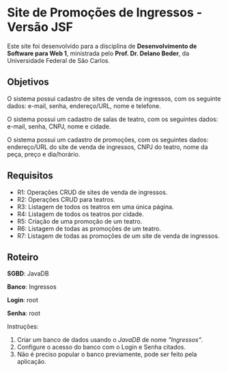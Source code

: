 # Site de Promoções de Ingressos - Versão JSF
Este site foi desenvolvido para a disciplina de **Desenvolvimento de Software para Web 1**, ministrada pelo **Prof. Dr. Delano Beder**, da Universidade Federal de São Carlos.

## Objetivos
O sistema possui cadastro de sites de venda de ingressos, com os seguinte dados: e-mail, senha, endereço/URL, nome e telefone.

O sistema possui um cadastro de salas de teatro, com os seguintes dados: e-mail, senha, CNPJ, nome e cidade.

O sistema possui um cadastro de promoções, com os seguintes dados: endereço/URL do site de venda de ingressos, CNPJ do teatro, nome da peça, preço e dia/horário.

## Requisitos

- R1: Operações CRUD de sites de venda de ingressos.
- R2: Operações CRUD para teatros.
- R3: Listagem de todos os teatros em uma única página.
- R4: Listagem de todos os teatros por cidade.
- R5: Criação de uma promoção de um teatro.
- R6: Listagem de todas as promoções de um teatro.
- R7: Listagem de todas as promoções de um site de venda de ingressos.

## Roteiro

**SGBD**: JavaDB

**Banco**: Ingressos

**Login**: root

**Senha**: root

Instruções:

 1. Criar um banco de dados usando o *JavaDB* de nome *"Ingressos"*.
 2. Configure o acesso do banco com o Login e Senha citados.
 3. Não é preciso popular o banco previamente, pode ser feito pela aplicação.

